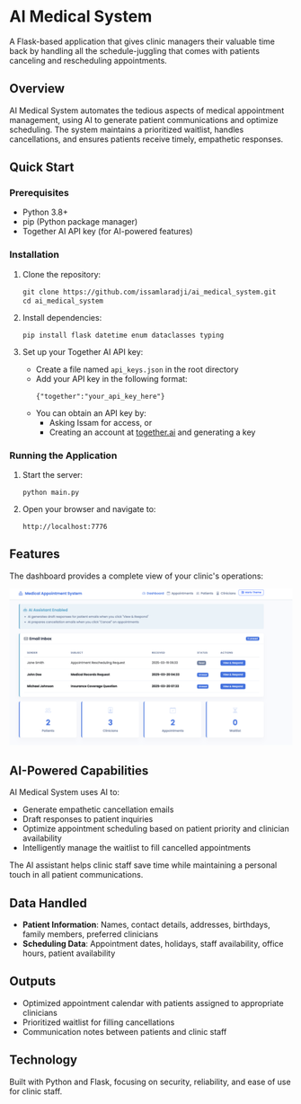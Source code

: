 # AI Medical System

A Flask-based application that gives clinic managers their valuable time back by handling all the schedule-juggling that comes with patients canceling and rescheduling appointments.

## Overview

AI Medical System automates the tedious aspects of medical appointment management, using AI to generate patient communications and optimize scheduling. The system maintains a prioritized waitlist, handles cancellations, and ensures patients receive timely, empathetic responses.

## Quick Start

### Prerequisites

- Python 3.8+
- pip (Python package manager)
- Together AI API key (for AI-powered features)

### Installation

1. Clone the repository:
   ```
   git clone https://github.com/issamlaradji/ai_medical_system.git
   cd ai_medical_system
   ```

2. Install dependencies:
   ```
   pip install flask datetime enum dataclasses typing
   ```

3. Set up your Together AI API key:
   - Create a file named `api_keys.json` in the root directory
   - Add your API key in the following format:
     ```
     {"together":"your_api_key_here"}
     ```
   - You can obtain an API key by:
     - Asking Issam for access, or
     - Creating an account at [together.ai](https://together.ai) and generating a key

### Running the Application

1. Start the server:
   ```
   python main.py
   ```

2. Open your browser and navigate to:
   ```
   http://localhost:7776
   ```

## Features

The dashboard provides a complete view of your clinic's operations:

![Dashboard Preview](templates/dashboard.png)

## AI-Powered Capabilities

AI Medical System uses AI to:
- Generate empathetic cancellation emails
- Draft responses to patient inquiries
- Optimize appointment scheduling based on patient priority and clinician availability
- Intelligently manage the waitlist to fill cancelled appointments

The AI assistant helps clinic staff save time while maintaining a personal touch in all patient communications.

## Data Handled

- **Patient Information**: Names, contact details, addresses, birthdays, family members, preferred clinicians
- **Scheduling Data**: Appointment dates, holidays, staff availability, office hours, patient availability

## Outputs

- Optimized appointment calendar with patients assigned to appropriate clinicians
- Prioritized waitlist for filling cancellations
- Communication notes between patients and clinic staff

## Technology

Built with Python and Flask, focusing on security, reliability, and ease of use for clinic staff.
